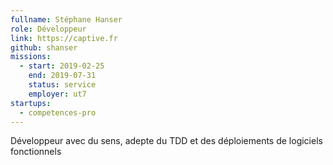 ```yaml
---
fullname: Stéphane Hanser
role: Développeur
link: https://captive.fr
github: shanser
missions:
  - start: 2019-02-25
    end: 2019-07-31
    status: service
    employer: ut7
startups:
  - competences-pro
---
```


Développeur avec du sens, adepte du TDD et des déploiements de logiciels fonctionnels
